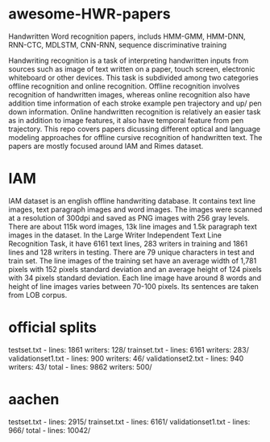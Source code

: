 # awesome-HWR-papers
Handwritten Word recognition papers, includs HMM-GMM, HMM-DNN, RNN-CTC, MDLSTM, CNN-RNN, sequence discriminative training

Handwriting recognition is a task of interpreting handwritten inputs from sources such as image of text written on a paper, touch screen, electronic whiteboard or other devices. This task is subdivided among two categories offline recognition and online recognition. Offline recognition involves recognition of handwritten images, whereas online recognition also have addition time information of each stroke example pen trajectory and up/ pen down information. Online handwritten recognition is relatively an easier task as in addition to image features, it also have temporal feature from pen trajectory. This repo covers papers dicussing different optical and language modeling approaches for offline cursive recognition of handwritten text. The papers are mostly focused around IAM and Rimes dataset.

# IAM

IAM dataset is an english offline handwriting database. It contains text line images, text paragraph images and word images.  The images were scanned at a resolution of 300dpi and saved as PNG images with 256 gray levels. There are about 115k word images, 13k line images and 1.5k paragraph text images in the dataset. In the Large Writer Independent Text Line Recognition Task, it have 6161 text lines, 283 writers in training and 1861 lines and 128 writers in testing. There are 79 unique characters in test and train set. The line images of the training set have an average width of 1,781 pixels with 152 pixels standard deviation and an average height of 124 pixels with 34 pixels standard deviation. Each line image have around 8 words and height of line images varies between 70-100 pixels. Its sentences are taken from LOB corpus. 
 
# official splits
testset.txt - lines: 1861 writers: 128/
trainset.txt - lines: 6161 writers: 283/
validationset1.txt - lines: 900 writers: 46/
validationset2.txt - lines: 940 writers: 43/
total - lines: 9862 writers: 500/

# aachen
testset.txt - lines: 2915/
trainset.txt - lines: 6161/
validationset1.txt - lines: 966/
total - lines: 10042/

